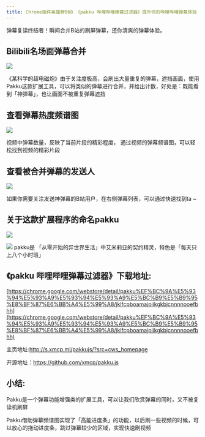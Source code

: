 ```yaml
---
title: Chrome插件英雄榜068 《pakku 哔哩哔哩弹幕过滤器》提升你的哔哩哔哩弹幕体验
---
```


弹幕复读终结者！瞬间合并B站的刷屏弹幕，还你清爽的弹幕体验。

## Bilibili名场面弹幕合并

![](https://v2fy.com/asset/068_pakku/pakku001.gif)

《某科学的超电磁炮》由于关注度极高，会刷出大量重复的弹幕，遮挡画面，使用Pakku这款扩展工具，可以将类似的弹幕进行合并，并给出计数，好处是：既能看到「神弹幕」，也让画面不被重复弹幕遮挡



## 查看弹幕热度频谱图

![](https://v2fy.com/asset/068_pakku/pakku002.gif)


视频中弹幕数量，反映了当前片段的精彩程度， 通过视频的弹幕频谱图，可以轻松找到视频的精彩片段


## 查看被合并弹幕的发送人


![](https://v2fy.com/asset/068_pakku/pakku003.png)

如果你需要关注发送神弹幕的B站用户，在右侧弹幕列表，可以通过快速找到ta ~

## 关于这款扩展程序的命名pakku

![](https://v2fy.com/asset/068_pakku/icon_display.png)

![](https://v2fy.com/asset/068_pakku/pakku006.gif)
pakku是 「从零开始的异世界生活」中艾米莉亚的契约精灵，特色是「每天只上八个小时班」



## 《pakku 哔哩哔哩弹幕过滤器》下载地址:

[https://chrome.google.com/webstore/detail/pakku%EF%BC%9A%E5%93%94%E5%93%A9%E5%93%94%E5%93%A9%E5%BC%B9%E5%B9%95%E8%BF%87%E6%BB%A4%E5%99%A8/jklfcpboamajpiikgkbjcnnnnooefbhh](https://chrome.google.com/webstore/detail/pakku%EF%BC%9A%E5%93%94%E5%93%A9%E5%93%94%E5%93%A9%E5%BC%B9%E5%B9%95%E8%BF%87%E6%BB%A4%E5%99%A8/jklfcpboamajpiikgkbjcnnnnooefbhh)


主页地址:http://s.xmcp.ml/pakkujs/?src=cws_homepage


开源地址：https://github.com/xmcp/pakku.js

## 小结:


Pakku是一个弹幕功能增强类的扩展工具，可以让我们欣赏弹幕的同时，又不被复读机刷屏

Pakku借助弹幕频谱图实现了「高能进度条」的功能，以后刷一些视频的时候，可以放心的拖动进度条，跳过弹幕较少的区域，实现快速刷视频
